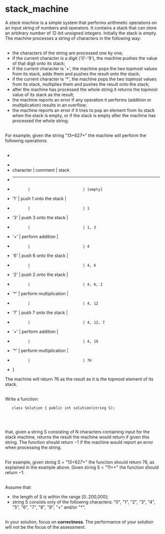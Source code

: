 # stack_machine

 A <i>stack machine</i> is a simple system that performs arithmetic operations
 on an input string of numbers and operators. It contains a stack that
 can store an arbitrary number of 12-bit unsigned integers. Initially the
 stack is empty. The machine processes a string of characters in the
 following way:<br/><br/>
 - the characters of the string are processed one by one;<br/>
 - if the current character is a digit ('0'-'9'), the machine
 pushes the value of that digit onto its stack;<br/>
 - if the current character is '+', the machine pops the two
 topmost values from its stack, adds them and pushes the result
 onto the stack;<br/>
 - if the current character is '*', the machine pops the two
 topmost values from its stack, multiplies them and pushes the
 result onto the stack;<br/>
 - after the machine has processed the whole string it returns the
 topmost value of its stack as the result;<br/>
 - the machine reports an error if any operation it performs
 (addition or multiplication) results in an overflow;<br/>
 - the machine reports an error if it tries to pop an element from
 its stack when the stack is empty, or if the stack is empty
 after the machine has processed the whole string.<br/><br/>
 
 For example, given the string "13+62*7+*" the machine will perform the
 following operations:<br/><br/>

* <pre>
 *
 *  character | comment                | stack
 * -----------------------------------------------
 *            |                        | [empty]
 * '1'        | push 1 onto the stack  |
 *            |                        | 1
 * '3'        | push 3 onto the stack  |
 *            |                        | 1, 3
 * '+'        | perform addition       |
 *            |                        | 4
 * '6'        | push 6 onto the stack  |
 *            |                        | 4, 6
 * '2'        | push 2 onto the stack  |
 *            |                        | 4, 6, 2
 * '*'        | perform multiplication |
 *            |                        | 4, 12
 * '7'        | push 7 onto the stack  |
 *            |                        | 4, 12, 7
 * '+'        | perform addition       |
 *            |                        | 4, 19
 * '*'        | perform multiplication |
 *            |                        | 76
 * }</pre>
 
 
  The machine will return 76 as the result as it is the topmost element of
  its stack.<br/><br/>
 
  Write a function:<br/>
 

       class Solution { public int solution(string S);
 <br/><br/>
 
  that, given a string S consisting of N characters containing input for
  the stack machine, returns the result the machine would return if given
  this string. The function should return −1 if the machine would report
  an error when processing the string.<br/><br/>
 
  For example, given string S = "13+62*7+*" the function should return 76,
  as explained in the example above. Given string S = "11++" the function
  should return −1.<br/><br/>
 
  Assume that:<br/>
  - the length of S is within the range [0..200,000];<br/>
  - string S consists only of the following characters: "0", "1",
  "2", "3", "4", "5", "6", "7", "8", "9", "+" and/or "*".<br/><br/>
 
  In your solution, focus on **correctness**. The performance of your
  solution will not be the focus of the assessment.<br/><br/>
 
 
 
